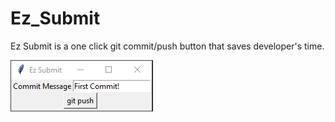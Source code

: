 # Ez_Submit
Ez Submit is a one click git commit/push button that saves developer's time.

<p><img src="images/screenshot.PNG"></p>




